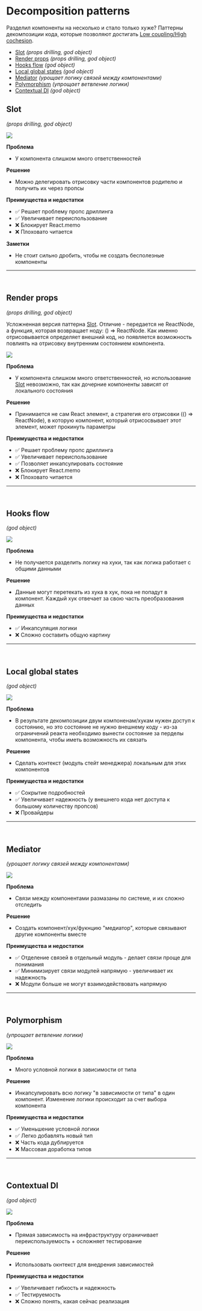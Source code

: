 # Decomposition patterns

Разделил компоненты на несколько и стало только хуже?
Паттерны декомпозиции кода, которые позволяют достигать [Low coupling/High cochesion](https://habr.com/ru/companies/otus/articles/505852/).

- [Slot](#slot) _(props drilling, god object)_
- [Render props](#render-props) _(props drilling, god object)_
- [Hooks flow](#hooks-flow) _(god object)_
- [Local global states](#local-global-states) _(god object)_
- [Mediator](#mediator) _(урощает логику связей между компонентами)_
- [Polymorphism](#polymorphism) _(упрощает ветвление логики)_
- [Contextual DI](#contextual-di) _(god object)_

## Slot

_(props drilling, god object)_

![](./schemes/slot_pic.png)

**Проблема**

- У компонента слишком много ответственностей

**Решение**

- Можно делегировать отрисовку части компонентов родителю и получить их через пропсы

**Преимущества и недостатки**

- ✅ Решает проблему пропс дриллинга
- ✅ Увеличивает переиспользование
- ❌ Блокирует React.memo
- ❌ Плоховато читается

**Заметки**

- Не стоит сильно дробить, чтобы не создать бесполезные компоненты

---

&nbsp;

## Render props

_(props drilling, god object)_

Усложненная версия паттерна [Slot](#slot). Отличие - передается не ReactNode, а функция, которая возвращает ноду: () => ReactNode. Как именно отрисовывается определяет внешний код, но появляется возможность повлиять на отрисовку внутренним состоянием компонента.

![](./schemes/render_props_pic.png)

**Проблема**

- У компонента слишком много ответственностей, но использование [Slot](#slot) невозможно, так как дочерние компоненты зависят от локального состояния

**Решение**

- Принимается не сам React элемент, а стратегия его отрисовки (() => ReactNode), в которую компонент, который отрисосвывает этот элемент, может прокинуть параметры

**Преимущества и недостатки**

- ✅ Решает проблему пропс дриллинга
- ✅ Увеличивает переиспользование
- ✅ Позволяет инкапсулировать состояние
- ❌ Блокирует React.memo
- ❌ Плоховато читается

---

&nbsp;

## Hooks flow

_(god object)_

![](./schemes/hooks_flow_pic.png)

**Проблема**

- Не получается разделить логику на хуки, так как логика работает с общими данными

**Решение**

- Данные могут перетекать из хука в хук, пока не попадут в компонент. Каждый хук отвечает за свою часть преобразования данных

**Преимущества и недостатки**

- ✅ Инкапсуляция логики
- ❌ Сложно составить общую картину

---

&nbsp;

## Local global states

_(god object)_

![](./schemes/local_global_state_pic.png)

**Проблема**

- В результате декомпозиции двум компоненам/хукам нужен доступ к состоянию, но это состояние не нужно внешнему коду - из-за ограничений реакта необходимо вынести состояние за перделы компонента, чтобы иметь возможность их связать

**Решение**

- Сделать контекст (модуль стейт менеджера) локальным для этих компонентов

**Преимущества и недостатки**

- ✅ Сокрытие подробностей
- ✅ Увеличивает надежность (у внешнего кода нет доступа к большому количеству пропсов)
- ❌ Провайдеры

---

&nbsp;

## Mediator

_(урощает логику связей между компонентами)_

![](./schemes/mediator_pic.png)

**Проблема**

- Связи между компонентами размазаны по системе, и их сложно отследить

**Решение**

- Создать компонент/хук/фукнцию "медиатор", которые связывают другие компоненты вместе

**Преимущества и недостатки**

- ✅ Отделение связей в отдельный модуль - делает связи проще для понимания
- ✅ Минимизирует связи модулей напрямую - увеличивает их надежность
- ❌ Модули больше не могут взаимодействовать напрямую

---

&nbsp;

## Polymorphism

_(упрощает ветвление логики)_

![](./schemes/polymorphism_pic.png)

**Проблема**

- Много условной логики в зависимости от типа

**Решение**

- Инкапсулировать всю логику "в зависимости от типа" в один компонент. Изменение логики происходит за счет выбора компонента

**Преимущества и недостатки**

- ✅ Уменьшение условной логики
- ✅ Легко добавлять новый тип
- ❌ Часть кода дублируется
- ❌ Массовая доработка типов

---

&nbsp;

## Contextual DI

_(god object)_

![](./schemes/contextual_di_pic.png)

**Проблема**

- Прямая зависимость на инфраструктуру ограничивает переиспользуемость + осложняет тестирование

**Решение**

- Использовать окнтекст для внедрения зависимостей

**Преимущества и недостатки**

- ✅ Увеличивает гибкость и надежность
- ✅ Тестируемость
- ❌ Сложно понять, какая сейчас реализация